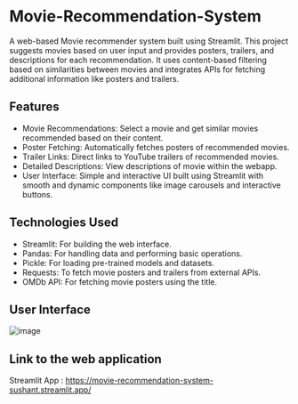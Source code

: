 # Movie-Recommendation-System
A web-based Movie recommender system built using Streamlit. This project suggests movies based on user input and provides posters, trailers, and descriptions for each recommendation. It uses content-based filtering based on similarities between movies and integrates APIs for fetching additional information like posters and trailers.

## Features
- Movie Recommendations: Select a movie and get similar movies recommended based on their content.
- Poster Fetching: Automatically fetches posters of recommended movies.
- Trailer Links: Direct links to YouTube trailers of recommended movies.
- Detailed Descriptions: View descriptions of movie within the webapp.
- User Interface: Simple and interactive UI built using Streamlit with smooth and dynamic components like image carousels and interactive buttons.
## Technologies Used
- Streamlit: For building the web interface.
- Pandas: For handling data and performing basic operations.
- Pickle: For loading pre-trained models and datasets.
- Requests: To fetch movie posters and trailers from external APIs.
- OMDb API: For fetching movie posters using the title.

## User Interface
![image](https://github.com/user-attachments/assets/7230cc44-55c3-4a21-8c55-7d2367d7c953)

## Link to the web application
Streamlit App : https://movie-recommendation-system-sushant.streamlit.app/
